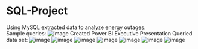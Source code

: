 # SQL-Project
Using MySQL extracted data to analyze energy outages.  
Sample queries:
![image](https://user-images.githubusercontent.com/89663573/145445098-e3e1a554-b6ab-4fad-a36e-8ba9843c5522.png)
Created Power BI Executive Presentation
Queried data set:
![image](https://user-images.githubusercontent.com/89663573/145446920-e6f2ffc9-f629-40f3-b610-b8ceab74c13d.png)
![image](https://user-images.githubusercontent.com/89663573/145446947-31e532df-8653-44a8-93eb-66745e0a3489.png)
![image](https://user-images.githubusercontent.com/89663573/145447036-8f4ff029-6891-418a-a357-eb2a049ef366.png)
![image](https://user-images.githubusercontent.com/89663573/145447048-b7402ed3-7a68-4842-bb66-99826b92f382.png)
![image](https://user-images.githubusercontent.com/89663573/145447072-179b3e81-7b80-42f5-b69f-21dfad8ab62a.png)
![image](https://user-images.githubusercontent.com/89663573/145447091-78e10414-63ec-4643-9350-d1c015c43432.png)
![image](https://user-images.githubusercontent.com/89663573/145447210-f1728b5c-3a2a-43d7-86da-e0340929890d.png)

